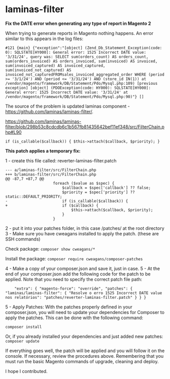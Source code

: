 # laminas-filter
**Fix the DATE error when generating any type of report in Magento 2**

When trying to generate reports in Magento nothing happens. An error similar to this appears in the log files:

```
#121 {main} {"exception":"[object] (Zend_Db_Statement_Exception(code: 0): SQLSTATE[HY000]: General error: 1525 Incorrect DATE value: '3/31/24', query was: SELECT sum(orders_count) AS orders_count, sum(orders_invoiced) AS orders_invoiced, sum(invoiced) AS invoiced, sum(invoiced_captured) AS invoiced_captured, sum(invoiced_not_captured) AS invoiced_not_capturedFROMsales_invoiced_aggregated_order WHERE (period >= '3/1/24') AND (period <= '3/31/24') AND (store_id IN(1)) at /vendor/magento/framework/DB/Statement/Pdo/Mysql.php:109) [previous exception] [object] (PDOException(code: HY000): SQLSTATE[HY000]: General error: 1525 Incorrect DATE value: '3/31/24' at /vendor/magento/framework/DB/Statement/Pdo/Mysql.php:90)"} []
```


The source of the problem is updated laminas component - https://github.com/laminas/laminas-filter/.

https://github.com/laminas/laminas-filter/blob/298b53c8cdcdb6c1b567fb81435642bef11ef348/src/FilterChain.php#L90

`if (is_callable($callback)) {
    $this->attach($callback, $priority);
}`

**This patch applies a temporary fix:**

1 - create this file called: reverter-laminas-filter.patch
```
--- a/laminas-filter/src/FilterChain.php
+++ b/laminas-filter/src/FilterChain.php
@@ -87,7 +87,7 @@
                     foreach ($value as $spec) {
                         $callback = $spec['callback'] ?? false;
                         $priority = $spec['priority'] ?? static::DEFAULT_PRIORITY;
-                        if (is_callable($callback)) {
+                        if ($callback) {
                             $this->attach($callback, $priority);
                         }
                     }
```

2 - put it into your patches folder, in this case /patches/ at the root directory
3 - Make sure you have cweagans installed to apply the patch.
(these are SSH commands)

Check package: `composer show cweagans/*`

Install the package: `composer require cweagans/composer-patches`

4 - Make a copy of your composer.json and save it, just in case.
5 - At the end of your composer.json add the following code for the patch to be applied. Note that you need to specify the correct patch file path:

        "extra": { "magento-force": "override", "patches": { "laminas/laminas-filter": { "Resolve o erro 1525 Incorrect DATE value nos relatórios": "patches/reverter-laminas-filter.patch" } } }

5 - Apply Patches: With the patches properly defined in your composer.json, you will need to update your dependencies for Composer to apply the patches. This can be done with the following command:

`composer install`

Or, if you already installed your dependencies and just added new patches:
`composer update`

If everything goes well, the patch will be applied and you will follow it on the console. If necessary, review the procedures above.
Remembering that you must run the basic Magento commands of upgrade, cleaning and deploy.

I hope I contributed.
